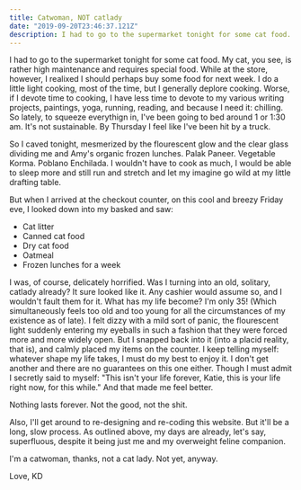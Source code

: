 ```yaml
---
title: Catwoman, NOT catlady
date: "2019-09-20T23:46:37.121Z"
description: I had to go to the supermarket tonight for some cat food. My cat, you see, is rather high maintenance...
---
```


I had to go to the supermarket tonight for some cat food. My cat, you see, is rather high maintenance and requires special food. While at the store, however, I realixed I should perhaps buy some food for next week. I do a little light cooking, most of the time, but I generally deplore cooking. Worse, if I devote time to cooking, I have less time to devote to my various writing projects, paintings, yoga, running, reading, and because I need it: chilling. So lately, to squeeze everythign in, I've been going to bed around 1 or 1:30 am. It's not sustainable. By Thursday I feel like I've been hit by a truck.

So I caved tonight, mesmerized by the flourescent glow and the clear glass dividing me and Amy's organic frozen lunches. Palak Paneer. Vegetable Korma. Poblano Enchilada. I wouldn't have to cook as much, I would be able to sleep more and still run and stretch and let my imagine go wild at my little drafting table.

But when I arrived at the checkout counter, on this cool and breezy Friday eve, I looked down into my basked and saw:

- Cat litter
- Canned cat food
- Dry cat food
- Oatmeal
- Frozen lunches for a week

I was, of course, delicately horrified. Was I turning into an old, solitary, catlady already? It sure looked like it. Any cashier would assume so, and I wouldn't fault them for it. What has my life become? I'm only 35! (Which simultaneously feels too old and too young for all the circumstances of my existence as of late). I felt dizzy with a mild sort of panic, the flourescent light suddenly entering my eyeballs in such a fashion that they were forced more and more widely open. But I snapped back into it (into a placid reality, that is), and calmly placed my items on the counter. I keep telling myself: whatever shape my life takes, I must do my best to enjoy it. I don't get another and there are no guarantees on this one either. Though I must admit I secretly said to myself: "This isn't your life forever, Katie, this is your life right now, for this while." And that made me feel better.

Nothing lasts forever. Not the good, not the shit.

Also, I'll get around to re-designing and re-coding this website. But it'll be a long, slow process. As outlined above, my days are already, let's say, superfluous, despite it being just me and my overweight feline companion.

I'm a catwoman, thanks, not a cat lady. Not yet, anyway.

Love,
KD
